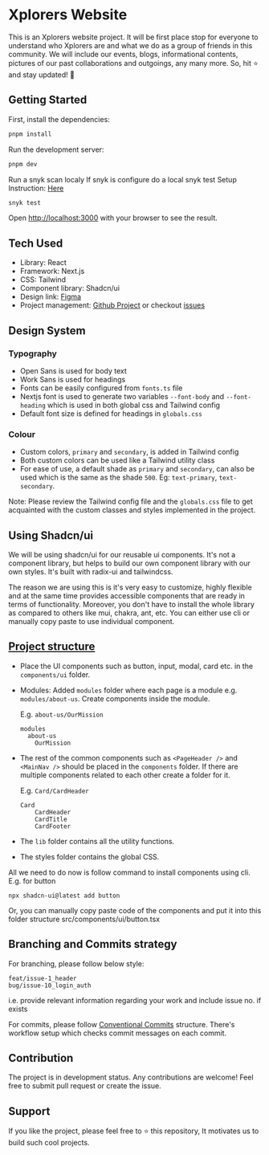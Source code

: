 # Xplorers Website

This is an Xplorers website project. It will be first place stop for everyone to understand who Xplorers are and what we do as a group of friends in this community. We will include our events, blogs, informational contents, pictures of our past collaborations and outgoings, any many more. So, hit ⭐ and stay updated! 🥳

## Getting Started

First, install the dependencies:

```bash
pnpm install
```

Run the development server:

```bash
pnpm dev
```
Run a snyk scan localy
If snyk is configure do a local snyk test
Setup Instruction: [Here](https://docs.snyk.io/snyk-cli/install-or-update-the-snyk-cli)
```bash
snyk test
```

Open [http://localhost:3000](http://localhost:3000) with your browser to see the result.

## Tech Used

- Library: React
- Framework: Next.js
- CSS: Tailwind
- Component library: Shadcn/ui
- Design link: [Figma](https://www.figma.com/design/fQssgttgmTJNUu8mIzlxcO/Xplorers?node-id=0-1&m=dev)
- Project management: [Github Project](https://github.com/orgs/xplorer-io/projects/5) or checkout [issues](https://github.com/xplorer-io/website/issues)

## Design System

### Typography

- Open Sans is used for body text
- Work Sans is used for headings
- Fonts can be easily configured from `fonts.ts` file
- Nextjs font is used to generate two variables `--font-body` and `--font-heading` which is used in both global css and Tailwind config
- Default font size is defined for headings in `globals.css`

### Colour

- Custom colors, `primary` and `secondary`, is added in Tailwind config
- Both custom colors can be used like a Tailwind utility class
- For ease of use, a default shade as `primary` and `secondary`, can also be used which is the same as the shade `500`. Eg: `text-primary`, `text-secondary`.

Note: Please review the Tailwind config file and the `globals.css` file to get acquainted with the custom classes and styles implemented in the project.

## Using Shadcn/ui

We will be using shadcn/ui for our reusable ui components. It's not a component library, but helps to build our own component library with our own styles. It's built with radix-ui and tailwindcss.

The reason we are using this is it's very easy to customize, highly flexible and at the same time provides accessible components that are ready in terms of functionality. Moreover, you don't have to install the whole library as compared to others like mui, chakra, ant, etc. You can either use cli or manually copy paste to use individual component.

## [Project structure](https://ui.shadcn.com/docs/installation/next#app-structure)

- Place the UI components such as button, input, modal, card etc. in the `components/ui` folder.
- Modules: Added `modules` folder where each page is a module e.g. `modules/about-us`. Create components inside the module.

  E.g. `about-us/OurMission`

  ```
  modules
    about-us
      OurMission
  ```

- The rest of the common components such as `<PageHeader />` and `<MainNav />` should be placed in the `components` folder. If there are multiple components related to each other create a folder for it.

  E.g. `Card/CardHeader`

  ```
  Card
      CardHeader
      CardTitle
      CardFooter
  ```

- The `lib` folder contains all the utility functions.
- The styles folder contains the global CSS.

All we need to do now is follow command to install components using cli. E.g. for button

```
npx shadcn-ui@latest add button
```

Or, you can manually copy paste code of the components and put it into this folder structure src/components/ui/button.tsx

## Branching and Commits strategy

For branching, please follow below style:

```
feat/issue-1_header
bug/issue-10_login_auth
```

i.e. provide relevant information regarding your work and include issue no. if exists

For commits, please follow [Conventional Commits](https://www.conventionalcommits.org/en/v1.0.0/) structure. There's workflow setup which checks commit messages on each commit.

## Contribution

The project is in development status. Any contributions are welcome! Feel free to submit pull request or create the issue.

## Support

If you like the project, please feel free to ⭐ this repository, It motivates us to build such cool projects.
